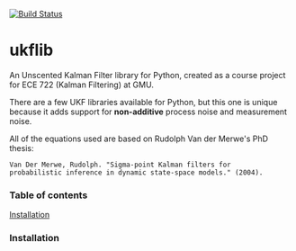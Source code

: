 [![Build Status](https://travis-ci.com/sciencectn/ukflib.svg?branch=master)](https://travis-ci.com/sciencectn/ukflib)

# ukflib
An Unscented Kalman Filter library for Python, created as a course project for ECE 722 (Kalman Filtering) at GMU. 

There are a few UKF libraries available for Python, but this one is unique because it adds support for **non-additive** process noise and measurement noise. 

All of the equations used are based on Rudolph Van der Merwe's PhD thesis: 
```
Van Der Merwe, Rudolph. "Sigma-point Kalman filters for 
probabilistic inference in dynamic state-space models." (2004).
```


### Table of contents
[Installation](#ukflib)



### Installation




